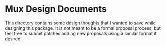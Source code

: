 # Mux Design Documents

This directory contains some design thoughts that I wanted to save while
designing this package. It is not meant to be a formal proposal process, but
feel free to submit patches adding new proposals using a similar format if
desired.
